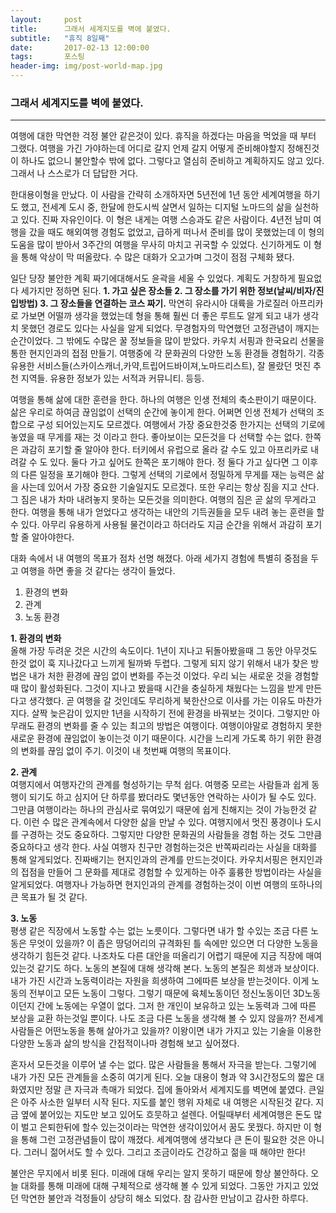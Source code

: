 ```yaml
---  
layout:	    post  
title: 	    그래서 세계지도를 벽에 붙였다. 
subtitle:   "휴직 8일째"  
date:       2017-02-13 12:00:00  
tags:       포스팅  
header-img: img/post-world-map.jpg
---  
```

  

### 그래서 세계지도를 벽에 붙였다. 
----  

여행에 대한 막연한 걱정 불안 같은것이 있다. 휴직을 하겠다는 마음을 먹었을 때 부터 그랬다. 여행을 가긴 가야하는데 어디로 갈지 언제 갈지 어떻게 준비해야할지 정해진것이 하나도 없으니 불안할수 밖에 없다. 그렇다고 열심히 준비하고 계획하지도 않고 있다. 그래서 나 스스로가 더 답답한 거다.  
  
한대용이형을 만났다. 이 사람을 간략히 소개하자면 5년전에 1년 동안 세계여행을 하기도 했고, 전세계 도시 중, 한달에 한도시씩 살면서 일하는 디지털 노마드의 삶을 실천하고 있다. 진짜 자유인이다. 이 형은 내게는 여행 스승과도 같은 사람이다. 4년전 남미 여행을 갔을 때도 해외여행 경험도 없었고, 급하게 떠나서 준비를 많이 못했었는데 이 형의 도움을 많이 받아서 3주간의 여행을 무사히 마치고 귀국할 수 있었다. 신기하게도 이 형을 통해 악상이 막 떠올랐다. 수 많은 대화가 오고가며 그것이 점점 구체화 됐다.  
  
일단 당장 불안한 계획 짜기에대해서도 윤곽을 세울 수 있었다. 계획도 거창하게 필요없다 세가지만 정하면 된다. **1. 가고 싶은 장소들 2. 그 장소를 가기 위한 정보(날씨/비자/진입방법) 3. 그 장소들을 연결하는 코스 짜기.** 막연히 유라시아 대륙을 가로질러 아프리카로 가보면 어떨까 생각을 했었는데 형을 통해 훨씬 더 좋은 루트도 알게 되고 내가 생각치 못했던 경로도 있다는 사실을 알게 되었다. 무경험자의 막연했던 고정관념이 깨지는 순간이었다. 그 밖에도 수많은 꿀 정보들을 많이 받았다. 카우치 서핑과 한국요리 선물을 통한 현지인과의 접점 만들기. 여행중에 각 문화권의 다양한 노동 환경들 경험하기. 각종 유용한 서비스들(스카이스캐너,카약,트립어드바이져,노마드리스트), 잘 몰랐던 멋진 추천 지역들. 유용한 정보가 있는 서적과 커뮤니티. 등등.  
  
여행을 통해 삶에 대한 훈련을 한다. 하나의 여행은 인생 전체의 축소판이기 때문이다. 삶은 우리로 하여금 끊임없이 선택의 순간에 놓이게 한다. 어쩌면 인생 전체가 선택의 조합으로 구성 되어있는지도 모르겠다. 여행에서 가장 중요한것중 한가지는 선택의 기로에 놓였을 때 무게를 재는 것 이라고 한다. 좋아보이는 모든것을 다 선택할 수는 없다. 한쪽은 과감히 포기할 줄 알아야 한다. 터키에서 유럽으로 올라 갈 수도 있고 아프리카로 내려갈 수 도 있다. 둘다 가고 싶어도 한쪽은 포기해야 한다. 정 둘다 가고 싶다면 그 이후의 다른 일정을 포기해야 한다. 그렇게 선택의 기로에서 정밀하게 무게를 재는 능력은 삶을 사는데 있어서 가장 중요한 기술일지도 모르겠다. 또한 우리는 항상 짐을 지고 산다. 그 짐은 내가 차마 내려놓지 못하는 모든것을 의미한다. 여행의 짐은 곧 삶의 무게라고 한다. 여행을 통해 내가 얻었다고 생각하는 내안의 기득권들을 모두 내려 놓는 훈련을 할 수 있다. 아무리 유용하게 사용될 물건이라고 하더라도 지금 순간을 위해서 과감히 포기할 줄 알아야한다.   
  
대화 속에서 내 여행의 목표가 점차 선명 해졌다. 아래 세가지 경험에 특별히 중점을 두고 여행을 하면 좋을 것 같다는 생각이 들었다.  
  
>
1. 환경의 변화  
2. 관계  
3. 노동 환경  
  
**1. 환경의 변화**  
올해 가장 두려운 것은 시간의 속도이다. 1년이 지나고 뒤돌아봤을때 그 동안 아무것도 한것 없이 훅 지나갔다고 느끼게 될까봐 두렵다. 그렇게 되지 않기 위해서 내가 찾은 방법은 내가 처한 환경에 끊임 없이 변화를 주는것 이었다. 우리 뇌는 새로운 것을 경험할 때 많이 활성화된다. 그것이 지나고 봤을때 시간을 충실하게 채웠다는 느낌을 받게 만든다고 생각했다. 곧 여행을 갈 것인데도 무리하게 북한산으로 이사를 가는 이유도 마찬가지다. 살짝 늦은감이 있지만 1년을 시작하기 전에 환경을 바꿔보는 것이다. 그렇지만 아무래도 환경의 변화를 줄 수 있는 최고의 방법은 여행이다. 여행이야말로 경험하지 못한 새로운 환경에 끊임없이 놓이는것 이기 때문이다. 시간을 느리게 가도록 하기 위한 환경의 변화를 끊임 없이 주기. 이것이 내 첫번째 여행의 목표이다.   
  
**2. 관계**  
여행지에서 여행자간의 관계를 형성하기는 무척 쉽다. 여행중 모르는 사람들과 쉽게 동행이 되기도 하고 심지어 단 하루를 봤더라도 몇년동안 연락하는 사이가 될 수도 있다. 그만큼 여행이라는 하나의 관심사로 묶여있기 때문에 쉽게 친해지는 것이 가능한것 같다. 이런 수 많은 관계속에서 다양한 삶을 만날 수 있다. 여행지에서 멋진 풍경이나 도시를 구경하는 것도 중요하다. 그렇지만 다양한 문화권의 사람들을 경험 하는 것도 그만큼 중요하다고 생각 한다. 사실 여행자 친구만 경험하는것은 반쪽짜리라는 사실을 대화를 통해 알게되었다. 진짜배기는 현지인과의 관계를 만드는것이다. 카우치서핑은 현지인과의 접점을 만들어 그 문화를 제대로 경험할 수 있게하는 아주 훌륭한 방법이라는 사실을 알게되었다. 여행자나 가능하면 현지인과의 관계를 경험하는것이 이번 여행의 또하나의 큰 목표가 될 것 같다.    
  
**3. 노동**  
평생 같은 직장에서 노동할 수는 없는 노릇이다. 그렇다면 내가 할 수있는 조금 다른 노동은 무엇이 있을까? 이 좁은 땅덩어리의 규격화된 틀 속에만 있으면 더 다양한 노동을 생각하기 힘든것 같다. 나조차도 다른 대안을 떠올리기 어렵기 때문에 지금 직장에 매여있는것 같기도 하다. 노동의 본질에 대해 생각해 본다. 노동의 본질은 희생과 보상이다. 내가 가진 시간과 노동력이라는 자원을 희생하여 그에따른 보상을 받는것이다. 이게 노동의 전부이고 모든 노동이 그렇다. 그렇기 때문에 육체노동이던 정신노동이던 3D노동이던지 간에 노동에는 우열이 없다. 그저 한 개인이 보유하고 있는 노동력과 그에 따른 보상을 교환 하는것일 뿐이다. 나도 조금 다른 노동을 생각해 볼 수 있지 않을까? 전세계 사람들은 어떤노동을 통해 살아가고 있을까? 이왕이면 내가 가지고 있는 기술을 이용한 다양한 노동과 삶의 방식을 간접적이나마 경험해 보고 싶어졌다.   
  
혼자서 모든것을 이루어 낼 수는 없다. 많은 사람들을 통해서 자극을 받는다. 그렇기에 내가 가진 모든 관계들을 소중히 여기게 된다. 오늘 대용이 형과 약 3시간정도의 짧은 대화였지만 정말 큰 자극과 촉매가 되었다. 집에 돌아와서 세계지도를 벽면에 붙였다. 큰일은 아주 사소한 일부터 시작 된다. 지도를 붙인 행위 자체로 내 여행은 시작된것 같다. 지금 옆에 붙어있는 지도만 보고 있어도 흐뭇하고 설렌다. 어릴때부터 세계여행은 돈도 많이 벌고 은퇴한뒤에 할수 있는것이라는 막연한 생각이있어서 꿈도 못꿨다. 하지만 이 형을 통해 그런 고정관념들이 많이 깨졌다. 세계여행에 생각보다 큰 돈이 필요한 것은 아니다. 그러니 젊어서도 할 수 있다. 그리고 조금이라도 건강하고 젊을 때 해야만 한다!   
  
불안은 무지에서 비롯 된다. 미래에 대해 우리는 알지 못하기 때문에 항상 불안하다. 오늘 대화를 통해 미래에 대해 구체적으로 생각해 볼 수 있게 되었다. 그동안 가지고 있었던 막연한 불안과 걱정들이 상당히 해소 되었다. 참 감사한 만남이고 감사한 하루다.   
  
